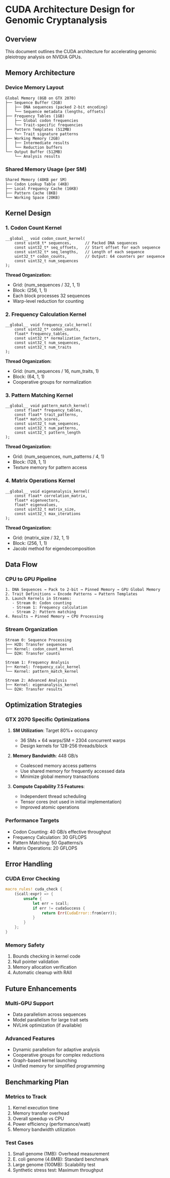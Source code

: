 # CUDA Architecture Design for Genomic Cryptanalysis

## Overview
This document outlines the CUDA architecture for accelerating genomic pleiotropy analysis on NVIDIA GPUs.

## Memory Architecture

### Device Memory Layout
```
Global Memory (8GB on GTX 2070)
├── Sequence Buffer (2GB)
│   ├── DNA sequences (packed 2-bit encoding)
│   └── Sequence metadata (lengths, offsets)
├── Frequency Tables (1GB)
│   ├── Global codon frequencies
│   └── Trait-specific frequencies
├── Pattern Templates (512MB)
│   └── Trait signature patterns
├── Working Memory (2GB)
│   ├── Intermediate results
│   └── Reduction buffers
└── Output Buffer (512MB)
    └── Analysis results
```

### Shared Memory Usage (per SM)
```
Shared Memory (48KB per SM)
├── Codon Lookup Table (4KB)
├── Local Frequency Cache (16KB)
├── Pattern Cache (8KB)
└── Working Space (20KB)
```

## Kernel Design

### 1. Codon Count Kernel
```cuda
__global__ void codon_count_kernel(
    const uint8_t* sequences,      // Packed DNA sequences
    const uint32_t* seq_offsets,   // Start offset for each sequence
    const uint32_t* seq_lengths,   // Length of each sequence
    uint32_t* codon_counts,        // Output: 64 counters per sequence
    const uint32_t num_sequences
);
```

**Thread Organization:**
- Grid: (num_sequences / 32, 1, 1)
- Block: (256, 1, 1)
- Each block processes 32 sequences
- Warp-level reduction for counting

### 2. Frequency Calculation Kernel
```cuda
__global__ void frequency_calc_kernel(
    const uint32_t* codon_counts,
    float* frequency_tables,
    const uint32_t* normalization_factors,
    const uint32_t num_sequences,
    const uint32_t num_traits
);
```

**Thread Organization:**
- Grid: (num_sequences / 16, num_traits, 1)
- Block: (64, 1, 1)
- Cooperative groups for normalization

### 3. Pattern Matching Kernel
```cuda
__global__ void pattern_match_kernel(
    const float* frequency_tables,
    const float* trait_patterns,
    float* match_scores,
    const uint32_t num_sequences,
    const uint32_t num_patterns,
    const uint32_t pattern_length
);
```

**Thread Organization:**
- Grid: (num_sequences, num_patterns / 4, 1)
- Block: (128, 1, 1)
- Texture memory for pattern access

### 4. Matrix Operations Kernel
```cuda
__global__ void eigenanalysis_kernel(
    const float* correlation_matrix,
    float* eigenvectors,
    float* eigenvalues,
    const uint32_t matrix_size,
    const uint32_t max_iterations
);
```

**Thread Organization:**
- Grid: (matrix_size / 32, 1, 1)
- Block: (256, 1, 1)
- Jacobi method for eigendecomposition

## Data Flow

### CPU to GPU Pipeline
```
1. DNA Sequences → Pack to 2-bit → Pinned Memory → GPU Global Memory
2. Trait Definitions → Encode Patterns → Pattern Templates
3. Launch Kernels in Streams:
   - Stream 0: Codon counting
   - Stream 1: Frequency calculation
   - Stream 2: Pattern matching
4. Results → Pinned Memory → CPU Processing
```

### Stream Organization
```
Stream 0: Sequence Processing
├── H2D: Transfer sequences
├── Kernel: codon_count_kernel
└── D2H: Transfer counts

Stream 1: Frequency Analysis
├── Kernel: frequency_calc_kernel
└── Kernel: pattern_match_kernel

Stream 2: Advanced Analysis
├── Kernel: eigenanalysis_kernel
└── D2H: Transfer results
```

## Optimization Strategies

### GTX 2070 Specific Optimizations
1. **SM Utilization**: Target 80%+ occupancy
   - 36 SMs × 64 warps/SM = 2304 concurrent warps
   - Design kernels for 128-256 threads/block

2. **Memory Bandwidth**: 448 GB/s
   - Coalesced memory access patterns
   - Use shared memory for frequently accessed data
   - Minimize global memory transactions

3. **Compute Capability 7.5 Features**:
   - Independent thread scheduling
   - Tensor cores (not used in initial implementation)
   - Improved atomic operations

### Performance Targets
- Codon Counting: 40 GB/s effective throughput
- Frequency Calculation: 30 GFLOPS
- Pattern Matching: 50 Gpatterns/s
- Matrix Operations: 20 GFLOPS

## Error Handling

### CUDA Error Checking
```rust
macro_rules! cuda_check {
    ($call:expr) => {
        unsafe {
            let err = $call;
            if err != cudaSuccess {
                return Err(CudaError::from(err));
            }
        }
    };
}
```

### Memory Safety
1. Bounds checking in kernel code
2. Null pointer validation
3. Memory allocation verification
4. Automatic cleanup with RAII

## Future Enhancements

### Multi-GPU Support
- Data parallelism across sequences
- Model parallelism for large trait sets
- NVLink optimization (if available)

### Advanced Features
- Dynamic parallelism for adaptive analysis
- Cooperative groups for complex reductions
- Graph-based kernel launching
- Unified memory for simplified programming

## Benchmarking Plan

### Metrics to Track
1. Kernel execution time
2. Memory transfer overhead
3. Overall speedup vs CPU
4. Power efficiency (performance/watt)
5. Memory bandwidth utilization

### Test Cases
1. Small genome (1MB): Overhead measurement
2. E. coli genome (4.6MB): Standard benchmark
3. Large genome (100MB): Scalability test
4. Synthetic stress test: Maximum throughput